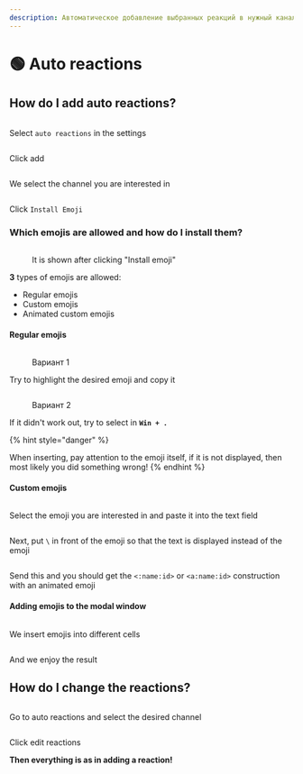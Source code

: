 ```yaml
---
description: Автоматическое добавление выбранных реакций в нужный канал
---
```


# 🟢 Auto reactions

## How do I add auto reactions?

<figure><img src="../.gitbook/assets/3-reacts-1.png" alt=""><figcaption></figcaption></figure>

Select `auto reactions` in the settings

<figure><img src="../.gitbook/assets/3-reacts-2.png" alt=""><figcaption></figcaption></figure>

Click add

<figure><img src="../.gitbook/assets/3-reacts-3 (2).png" alt=""><figcaption></figcaption></figure>

We select the channel you are interested in

<figure><img src="../.gitbook/assets/3-reacts-4.png" alt=""><figcaption></figcaption></figure>

Click `Install Emoji`

### Which emojis are allowed and how do I install them?

<figure><img src="../.gitbook/assets/3-reacts-5.png" alt=""><figcaption><p>It is shown after clicking "Install emoji"</p></figcaption></figure>

**3** types of emojis are allowed:

* Regular emojis
* Custom emojis
* Animated custom emojis

#### Regular emojis

<figure><img src="../.gitbook/assets/3-reacts-6.png" alt=""><figcaption><p>Вариант 1</p></figcaption></figure>

Try to highlight the desired emoji and copy it

<figure><img src="../.gitbook/assets/3-reacts-7.png" alt=""><figcaption><p>Вариант 2</p></figcaption></figure>

If it didn't work out, try to select in **`Win + .`**

{% hint style="danger" %}
<img src="../.gitbook/assets/3-reacts-8.png" alt="" data-size="original">

When inserting, pay attention to the emoji itself, if it is not displayed, then most likely you did something wrong!
{% endhint %}

#### Custom emojis

<figure><img src="../.gitbook/assets/3-reacts-9.png" alt=""><figcaption></figcaption></figure>

Select the emoji you are interested in and paste it into the text field

<figure><img src="../.gitbook/assets/3-reacts-10.png" alt=""><figcaption></figcaption></figure>

Next, put `\` in front of the emoji so that the text is displayed instead of the emoji

<figure><img src="../.gitbook/assets/3-reacts-11.png" alt=""><figcaption></figcaption></figure>

Send this and you should get the `<:name:id>` or `<a:name:id>` construction with an animated emoji

#### Adding emojis to the modal window

<figure><img src="../.gitbook/assets/3-reacts-12.png" alt=""><figcaption></figcaption></figure>

We insert emojis into different cells

<figure><img src="../.gitbook/assets/3-reacts-13.png" alt=""><figcaption></figcaption></figure>

And we enjoy the result

## How do I change the reactions?

<figure><img src="../.gitbook/assets/3-reacts-14.png" alt=""><figcaption></figcaption></figure>

Go to auto reactions and select the desired channel

<figure><img src="../.gitbook/assets/3-reacts-15 (2).png" alt=""><figcaption></figcaption></figure>

Click edit reactions

**Then everything is as in adding a reaction!**
